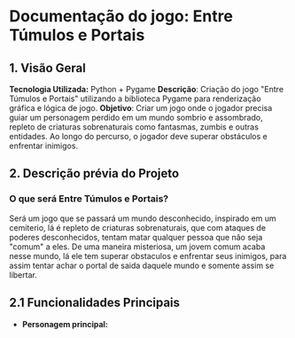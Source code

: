 # **Documentação do jogo: Entre Túmulos e Portais**
## 1. Visão Geral 
   **Tecnologia Utilizada:** Python + Pygame
   **Descrição**: Criação do jogo "Entre Túmulos e Portais" utilizando a biblioteca Pygame para renderização gráfica e lógica de jogo.
   **Objetivo**: Criar um jogo onde o jogador precisa guiar um personagem perdido em um mundo sombrio e assombrado, repleto de criaturas sobrenaturais como fantasmas, zumbis e outras entidades. Ao longo do percurso, o jogador deve superar obstáculos e enfrentar inimigos.
## 2. Descrição prévia do Projeto
  ### O que será Entre Túmulos e Portais?
  Será um jogo que se passará um mundo desconhecido, inspirado em um cemiterio, lá é repleto de criaturas sobrenaturais, que com ataques de poderes desconhecidos, tentam matar qualquer pessoa que nâo seja "comum" a eles. 
  De uma maneira misteriosa, um jovem comum acaba nesse mundo, lá ele tem superar obstaculos e enfrentar seus inimigos, para assim tentar achar o portal de saida daquele mundo e somente assim se libertar.
## 2.1 Funcionalidades Principais
  - **Personagem principal:**

